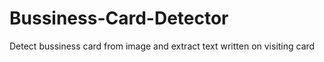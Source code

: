# Bussiness-Card-Detector
Detect bussiness card from image and extract text written on visiting card 
